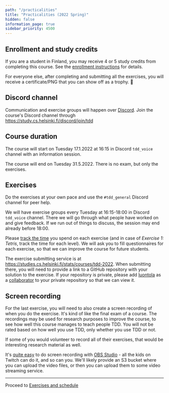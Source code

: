 ```yaml
---
path: "/practicalities"
title: "Practicalities (2022 Spring)"
hidden: false
information_page: true
sidebar_priority: 4500
---
```


## Enrollment and study credits

If you are a student in Finland, you may receive 4 or 5 study credits from completing this course. See the [enrollment instructions](/enrollment) for details.

For everyone else, after completing and submitting all the exercises, you will receive a certificate/PNG that you can show off as a trophy. 🏅


## Discord channel

Communication and exercise groups will happen over [Discord](https://discord.com/). Join the course's Discord channel through https://study.cs.helsinki.fi/discord/join/tdd


## Course duration

The course will start on Tuesday 17.1.2022 at 16:15 in Discord `tdd_voice` channel with an information session.

The course will end on Tuesday 31.5.2022. There is no exam, but only the exercises.


## Exercises

Do the exercises at your own pace and use the `#tdd_general` Discord channel for peer help.

We will have exercise groups every Tuesday at 16:15-18:00 in Discord `tdd_voice` channel. There we will go through what people have worked on and give feedback. If we run out of things to discuss, the session may end already before 18:00.

Please [track the time](https://www.mytasktimer.com/) you spend on each exercise (and in case of *Exercise 1: Tetris*, track the time for each level). We will ask you to fill questionnaires for each exercise, so that we can improve the course for future students.

The exercise submitting service is at <https://studies.cs.helsinki.fi/stats/courses/tdd-2022>. When submitting there, you will need to provide a link to a GitHub repository with your solution to the exercise. If your repository is private, please add [luontola](https://github.com/luontola) as a [collaborator](https://docs.github.com/en/account-and-profile/setting-up-and-managing-your-github-user-account/managing-access-to-your-personal-repositories/inviting-collaborators-to-a-personal-repository) to your private repository so that we can view it.


## Screen recording

For the last exercise, you will need to also create a screen recording of when you do the exercise. It's kind of like the final exam of a course. The recordings may be used for research purposes to improve the course, to see how well this course manages to teach people TDD. You will not be rated based on how well you use TDD, only whether you use TDD or not.

If some of you would volunteer to record all of their exercises, that would be interesting research material as well.

It's [quite easy](https://obsproject.com/wiki/OBS-Studio-Quickstart) to do screen recording with [OBS Studio](https://obsproject.com/) - all the kids on Twitch can do it, and so can you. We'll likely provide an S3 bucket where you can upload the video files, or then you can upload them to some video streaming service.

---

Proceed to [Exercises and schedule](/exercises)
